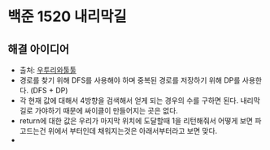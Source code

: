 # 백준 1520 내리막길

## 해결 아이디어

- 출처: [우투리와툴툴](https://wootool.tistory.com/83)
- 경로를 찾기 위해 DFS를 사용해야 하며 중복된 경로를 저장하기 위해 DP를 사용한다. (DFS + DP)
- 각 현재 값에 대해서 4방향을 검색해서 얻게 되는 경우의 수를 구하면 된다. 내리막길로 가야하기 때문에 싸이클이 만들어지는 곳은 없다.
- return에 대한 값은 우리가 마지막 위치에 도달할때 1을 리턴해줘서 어떻게 보면 파고드는건 위에서 부터인데 채워지는것은 아래서부터라고 보면 맞다.
-
